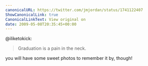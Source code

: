```yaml
---
canonicalURL: https://twitter.com/jmjordan/status/1741122407
ShowCanonicalLink: true
CanonicalLinkText: View original on
date: 2009-05-08T20:35:45+00:00
---
```

@iliketokick:

> Graduation is a pain in the neck.

you will have some sweet photos to remember it by, though!